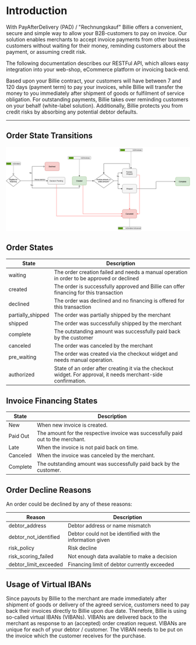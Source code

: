# Introduction

With PayAfterDelivery (PAD) / "Rechnungskauf" Billie offers a convenient, secure and simple way to allow your
B2B-customers to pay on invoice. Our solution enables merchants to accept invoice payments from other business customers
without waiting for their money, reminding customers about the payment, or assuming credit risk.

The following documentation describes our RESTFul API, which allows easy integration into your web-shop, eCommerce
platform or invoicing back-end.

Based upon your Billie contract, your customers will have between 7 and 120 days (payment term) to pay your invoices,
while Billie will transfer the money to you immediately after shipment of goods or fulfilment of service obligation. For
outstanding payments, Billie takes over reminding customers on your behalf (white-label solution). Additionally, Billie
protects you from credit risks by absorbing any potential debtor defaults.

---

## Order State Transitions

![img](src/Resources/docs/orders-workflow-public-v2.png)

## Order States

| State             | Description                                                                                   |
|---------------    |-----------------------------------------------------------------------------------------------|
| waiting           | The order creation failed and needs a manual operation in order to be approved or declined    |
| created           | The order is successfully approved and Billie can offer financing for this transaction        |
| declined          | The order was declined and no financing is offered for this transaction                       |
| partially_shipped | The order was partially shipped by the merchant
| shipped           | The order was successfully shipped by the merchant                                            |
| complete          | The outstanding amount was successfully paid back by the customer                             |
| canceled          | The order was canceled by the merchant
| pre_waiting       | The order was created via the checkout widget and needs manual operation.
| authorized        | State of an order after creating it via the checkout widget. For approval, it needs merchant-side confirmation.    |

## Invoice Financing States

| State     | Description
|-----------|---------------
| New       | When new invoice is created.
| Paid Out  | The amount for the respective invoice was successfully paid out to the merchant.
| Late      | When the invoice is not paid back on time.
| Canceled  | When the invoice was canceled by the merchant.
| Complete  | The outstanding amount was successfully paid back by the customer.

## Order Decline Reasons

An order could be declined by any of these reasons:

| Reason                | Description                                               |
|-----------------------|-----------------------------------------------------------|
| debtor_address        | Debtor address or name mismatch                           |
| debtor_not_identified | Debtor could not be identified with the information given |
| risk_policy           | Risk decline                                              |
| risk_scoring_failed   | Not enough data available to make a decision              |
| debtor_limit_exceeded | Financing limit of debtor currently exceeded              |

## Usage of Virtual IBANs

Since payouts by Billie to the merchant are made immediately after shipment of goods or delivery of the agreed service,
customers need to pay back their invoices directly to Billie upon due date. Therefore, Billie is using so-called virtual
IBANs (VIBANs). VIBANs are delivered back to the merchant as response to an (accepted) order creation request. VIBANs
are unique for each of your debtor / customer. The VIBAN needs to be put on the invoice which the customer receives for
the purchase.
